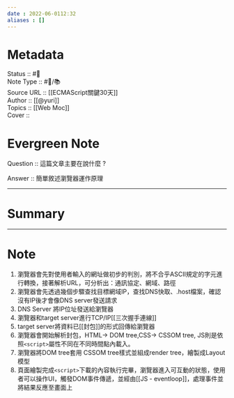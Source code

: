 ```yaml
---
date : 2022-06-0112:32
aliases : []
---
```

# Metadata
Status :: #🌱 <br>
Note Type :: #📨/📚️ <br>
Source URL :: [[ECMAScript關鍵30天]] <br>
Author :: [[@yuri]] <br>
Topics :: [[Web Moc]]<br>
Cover ::

# Evergreen Note

Question :: 這篇文章主要在說什麼 ?

Answer :: 簡單敘述瀏覽器運作原理

---

# Summary 

---

# Note
1. 瀏覽器會先對使用者輸入的網址做初步的判別，將不合乎ASCII規定的字元進行轉換，接著解析URL，可分析出：通訊協定、網域、路徑
2. 瀏覽器會先透過幾個步驟查找目標網域IP，查找DNS快取、.host檔案，確認沒有IP後才會像DNS server發送請求
3. DNS Server 將IP位址發送給瀏覽器
5. 瀏覽器和target server進行TCP/IP[[三次握手連線]]
7. target server將資料已[[封包]]的形式回傳給瀏覽器
8. 瀏覽器會開始解析封包，HTML-> DOM tree,CSS-> CSSOM tree, JS則是依照`<script>`屬性不同在不同時間點內載入。
9. 瀏覽器將DOM tree套用 CSSOM tree樣式並組成render tree，繪製成Layout模型
10. 頁面繪製完成`<script>`下載的內容執行完畢，瀏覽器進入可互動的狀態，使用者可以操作UI，觸發DOM事件傳遞，並經由[[JS - eventloop]]，處理事件並將結果反應至畫面上